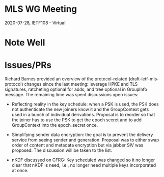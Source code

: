 # MLS WG Meeting
2020-07-28, IETF108 - Virtual

# Note Well

# Issues/PRs

Richard Barnes provided an overview of the protocol-related (draft-ietf-mls-protocol) changes since the last meeting: leverage HPKE and TLS signatures, ratcheting optional for adds, and tree optional in GroupInfo message. The remaining time was spent discussions open issues:

* Reflecting reality in the key schedule: when a PSK is used, the PSK does not authenticate the new joiners know it and the GroupContext gets used in a bunch of individual derivations. Proposal is to reorder so that the joiner has to use the PSK to get the epoch secret and to add GroupContext into the epoch_secret once.

* Simplifying sender data encryption: the goal is to prevent the delivery service from seeing sender and generation. Proposal was to either swap order of content and metadata encryption but via jabber SIV was proposed. The discussion will be taken to the list.

* nKDF discussed on CFRG: Key scheduled was changed so it no longer clear that nKDF is need, i.e., no longer need multiple keys incorporated at once.
